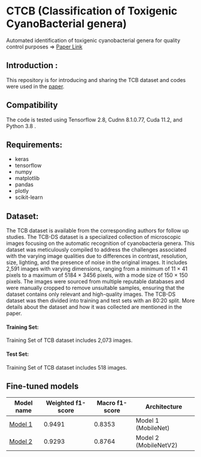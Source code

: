 # CTCB (Classification of Toxigenic CyanoBacterial genera)
Automated identification of toxigenic cyanobacterial genera for quality control purposes =>  [Paper Link](https://www.sciencedirect.com/science/article/pii/S030147972401260X?dgcid=author)
## Introduction :
This repository is for introducing and sharing the TCB dataset and codes were used in the [paper](https://github.com/iman2693/CTCB). 

## Compatibility
The code is tested using Tensorflow 2.8, Cudnn 8.1.0.77, Cuda 11.2, and Python 3.8 .

## Requirements:
* keras
* tensorflow
* numpy
* matplotlib
* pandas
* plotly
* scikit-learn

## Dataset:
The TCB dataset is available from the corresponding authors for follow up studies. The TCB-DS dataset is a specialized collection of microscopic images focusing on the automatic recognition of cyanobacteria genera. This dataset was meticulously compiled to address the challenges associated with the varying image qualities due to differences in contrast, resolution, size, lighting, and the presence of noise in the original images. It includes 2,591 images with varying dimensions, ranging from a minimum of 11 × 41 pixels to a maximum of 5184 × 3456 pixels, with a mode size of 150 × 150 pixels. The images were sourced from multiple reputable databases and were manually cropped to remove unsuitable samples, ensuring that the dataset contains only relevant and high-quality images. The TCB-DS dataset was then divided into training and test sets with an 80:20 split. More details about the dataset and how it was collected are mentioned in the paper.
#### Training Set:
Training Set of TCB dataset includes 2,073 images.
#### Test Set:
Training Set of TCB dataset includes 518 images.

## Fine-tuned models
| Model name      | Weighted f1-score | Macro f1-score | Architecture |
|-----------------|--------------|------------------|-------------|
| [Model 1](https://github.com/iman2693/CTCB/tree/main/weights/Model1%20-%20MobileNet) | 0.9491        | 0.8353    | Model 1 (MobileNet) |
| [Model 2](https://github.com/iman2693/CTCB/tree/main/weights/Model2%20-%20MobileNetV2) | 0.9293        | 0.8764      | Model 2 (MobileNetV2)|


